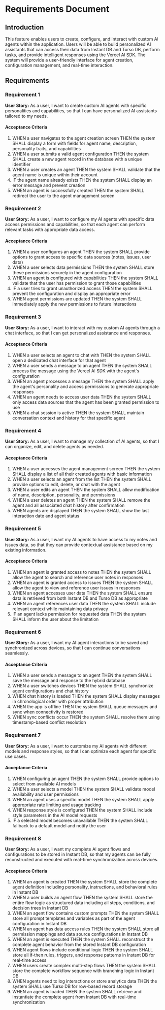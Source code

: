 # Requirements Document

## Introduction

This feature enables users to create, configure, and interact with custom AI agents within the application. Users will be able to build personalized AI assistants that can access their data from Instant DB and Turso DB, perform tasks, and provide intelligent responses using the Vercel AI SDK. The system will provide a user-friendly interface for agent creation, configuration management, and real-time interaction.

## Requirements

### Requirement 1

**User Story:** As a user, I want to create custom AI agents with specific personalities and capabilities, so that I can have personalized AI assistants tailored to my needs.

#### Acceptance Criteria

1. WHEN a user navigates to the agent creation screen THEN the system SHALL display a form with fields for agent name, description, personality traits, and capabilities
2. WHEN a user submits a valid agent configuration THEN the system SHALL create a new agent record in the database with a unique identifier
3. WHEN a user creates an agent THEN the system SHALL validate that the agent name is unique within their account
4. IF the agent name already exists THEN the system SHALL display an error message and prevent creation
5. WHEN an agent is successfully created THEN the system SHALL redirect the user to the agent management screen

### Requirement 2

**User Story:** As a user, I want to configure my AI agents with specific data access permissions and capabilities, so that each agent can perform relevant tasks with appropriate data access.

#### Acceptance Criteria

1. WHEN a user configures an agent THEN the system SHALL provide options to grant access to specific data sources (notes, issues, user data)
2. WHEN a user selects data permissions THEN the system SHALL store these permissions securely in the agent configuration
3. WHEN an agent is configured with capabilities THEN the system SHALL validate that the user has permission to grant those capabilities
4. IF a user tries to grant unauthorized access THEN the system SHALL prevent the configuration and display an appropriate error
5. WHEN agent permissions are updated THEN the system SHALL immediately apply the new permissions to future interactions

### Requirement 3

**User Story:** As a user, I want to interact with my custom AI agents through a chat interface, so that I can get personalized assistance and responses.

#### Acceptance Criteria

1. WHEN a user selects an agent to chat with THEN the system SHALL open a dedicated chat interface for that agent
2. WHEN a user sends a message to an agent THEN the system SHALL process the message using the Vercel AI SDK with the agent's configuration
3. WHEN an agent processes a message THEN the system SHALL apply the agent's personality and access permissions to generate appropriate responses
4. WHEN an agent needs to access user data THEN the system SHALL only access data sources that the agent has been granted permission to use
5. WHEN a chat session is active THEN the system SHALL maintain conversation context and history for that specific agent

### Requirement 4

**User Story:** As a user, I want to manage my collection of AI agents, so that I can organize, edit, and delete agents as needed.

#### Acceptance Criteria

1. WHEN a user accesses the agent management screen THEN the system SHALL display a list of all their created agents with basic information
2. WHEN a user selects an agent from the list THEN the system SHALL provide options to edit, delete, or chat with the agent
3. WHEN a user edits an agent THEN the system SHALL allow modification of name, description, personality, and permissions
4. WHEN a user deletes an agent THEN the system SHALL remove the agent and all associated chat history after confirmation
5. WHEN agents are displayed THEN the system SHALL show the last interaction date and agent status

### Requirement 5

**User Story:** As a user, I want my AI agents to have access to my notes and issues data, so that they can provide contextual assistance based on my existing information.

#### Acceptance Criteria

1. WHEN an agent is granted access to notes THEN the system SHALL allow the agent to search and reference user notes in responses
2. WHEN an agent is granted access to issues THEN the system SHALL allow the agent to view and reference user issues in responses
3. WHEN an agent accesses user data THEN the system SHALL ensure data is retrieved from both Instant DB and Turso DB as appropriate
4. WHEN an agent references user data THEN the system SHALL include relevant context while maintaining data privacy
5. IF an agent lacks permission for requested data THEN the system SHALL inform the user about the limitation

### Requirement 6

**User Story:** As a user, I want my AI agent interactions to be saved and synchronized across devices, so that I can continue conversations seamlessly.

#### Acceptance Criteria

1. WHEN a user sends a message to an agent THEN the system SHALL save the message and response to the hybrid database
2. WHEN a user switches devices THEN the system SHALL synchronize agent configurations and chat history
3. WHEN chat history is loaded THEN the system SHALL display messages in chronological order with proper attribution
4. WHEN the app is offline THEN the system SHALL queue messages and sync when connectivity is restored
5. WHEN sync conflicts occur THEN the system SHALL resolve them using timestamp-based conflict resolution

### Requirement 7

**User Story:** As a user, I want to customize my AI agents with different models and response styles, so that I can optimize each agent for specific use cases.

#### Acceptance Criteria

1. WHEN configuring an agent THEN the system SHALL provide options to select from available AI models
2. WHEN a user selects a model THEN the system SHALL validate model availability and user permissions
3. WHEN an agent uses a specific model THEN the system SHALL apply appropriate rate limiting and usage tracking
4. WHEN response style is configured THEN the system SHALL include style parameters in the AI model requests
5. IF a selected model becomes unavailable THEN the system SHALL fallback to a default model and notify the user

### Requirement 8

**User Story:** As a user, I want my complete AI agent flows and configurations to be stored in Instant DB, so that my agents can be fully reconstructed and executed with real-time synchronization across devices.

#### Acceptance Criteria

1. WHEN an agent is created THEN the system SHALL store the complete agent definition including personality, instructions, and behavioral rules in Instant DB
2. WHEN a user builds an agent flow THEN the system SHALL store the entire flow logic as structured data including all steps, conditions, and decision trees in Instant DB
3. WHEN an agent flow contains custom prompts THEN the system SHALL store all prompt templates and variables as part of the agent configuration in Instant DB
4. WHEN an agent has data access rules THEN the system SHALL store all permission mappings and data source configurations in Instant DB
5. WHEN an agent is executed THEN the system SHALL reconstruct the complete agent behavior from the stored Instant DB configuration
6. WHEN agent flows include conditional logic THEN the system SHALL store all if-then rules, triggers, and response patterns in Instant DB for real-time access
7. WHEN users create complex multi-step flows THEN the system SHALL store the complete workflow sequence with branching logic in Instant DB
8. WHEN agents need to log interactions or store analytics data THEN the system SHALL use Turso DB for row-based record storage
9. WHEN an agent is loaded THEN the system SHALL retrieve and instantiate the complete agent from Instant DB with real-time synchronization